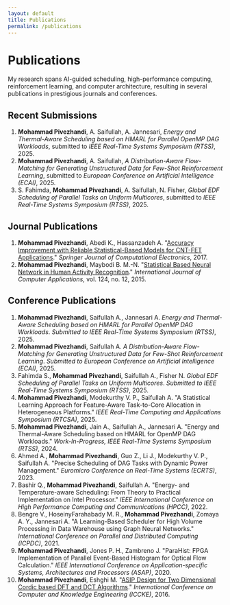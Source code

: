 ```yaml
---
layout: default
title: Publications
permalink: /publications
---
```


# Publications

My research spans AI-guided scheduling, high-performance computing, reinforcement learning, and computer architecture, resulting in several publications in prestigious journals and conferences.

## Recent Submissions


1. **Mohammad Pivezhandi**, A. Saifullah, A. Jannesari, *Energy and Thermal-Aware Scheduling based on HMARL for Parallel OpenMP DAG Workloads*, submitted to *IEEE Real-Time Systems Symposium (RTSS)*, 2025.
2. **Mohammad Pivezhandi**, A. Saifullah, *A Distribution-Aware Flow-Matching for Generating Unstructured Data for Few-Shot Reinforcement Learning*, submitted to *European Conference on Artificial Intelligence (ECAI)*, 2025.
3. S. Fahimda, **Mohammad Pivezhandi**, A. Saifullah, N. Fisher, *Global EDF Scheduling of Parallel Tasks on Uniform Multicores*, submitted to *IEEE Real-Time Systems Symposium (RTSS)*, 2025.

## Journal Publications

1. **Mohammad Pivezhandi**, Abedi K., Hassanzadeh A. "[Accuracy Improvement with Reliable Statistical-Based Models for CNT-FET Applications](https://www.researchgate.net/publication/319146972_Accuracy_improvement_with_reliable_statistical-based_models_for_CNT-FET_applications)." *Springer Journal of Computational Electronics*, 2017.
2. **Mohammad Pivezhandi**, Maybodi B. M.-N. "[Statistical Based Neural Network in Human Activity Recognition](https://pdfs.semanticscholar.org/2fb5/eff4cb3c27009ab3f17f09efbe4301bf3939.pdf)." *International Journal of Computer Applications*, vol. 124, no. 12, 2015.

## Conference Publications

1. **Mohammad Pivezhandi**, Saifullah A., Jannesari A. *Energy and Thermal-Aware Scheduling based on HMARL for Parallel OpenMP DAG Workloads*. *Submitted to IEEE Real-Time Systems Symposium (RTSS)*, 2025.
2. **Mohammad Pivezhandi**, Saifullah A. *A Distribution-Aware Flow-Matching for Generating Unstructured Data for Few-Shot Reinforcement Learning*. *Submitted to European Conference on Artificial Intelligence (ECAI)*, 2025.
3. Fahimda S., **Mohammad Pivezhandi**, Saifullah A., Fisher N. *Global EDF Scheduling of Parallel Tasks on Uniform Multicores*. *Submitted to IEEE Real-Time Systems Symposium (RTSS)*, 2025.
4. **Mohammad Pivezhandi**, Modekurthy V. P., Saifullah A. "A Statistical Learning Approach for Feature-Aware Task-to-Core Allocation in Heterogeneous Platforms." *IEEE Real-Time Computing and Applications Symposium (RTCSA)*, 2025.
5. **Mohammad Pivezhandi**, Jain A., Saifullah A., Jannesari A. "Energy and Thermal-Aware Scheduling based on HMARL for OpenMP DAG Workloads." *Work-In-Progress, IEEE Real-Time Systems Symposium (RTSS)*, 2024.
6. Ahmed A., **Mohammad Pivezhandi**, Guo Z., Li J., Modekurthy V. P., Saifullah A. "Precise Scheduling of DAG Tasks with Dynamic Power Management." *Euromicro Conference on Real-Time Systems (ECRTS)*, 2023.
7. Bashir Q., **Mohammad Pivezhandi**, Saifullah A. "Energy- and Temperature-aware Scheduling: From Theory to Practical Implementation on Intel Processor." *IEEE International Conference on High Performance Computing and Communications (HPCC)*, 2022.
8. Bengre V., HoseinyFarahabady M. R., **Mohammad Pivezhandi**, Zomaya A. Y., Jannesari A. "A Learning-Based Scheduler for High Volume Processing in Data Warehouse using Graph Neural Networks." *International Conference on Parallel and Distributed Computing (ICPDC)*, 2021.
9. **Mohammad Pivezhandi**, Jones P. H., Zambreno J. "ParaHist: FPGA Implementation of Parallel Event-Based Histogram for Optical Flow Calculation." *IEEE International Conference on Application-specific Systems, Architectures and Processors (ASAP)*, 2020.
10. **Mohammad Pivezhandi**, Eshghi M. "[ASIP Design for Two Dimensional Cordic based DFT and DCT Algorithms](https://ieeexplore.ieee.org/document/7802151/)." *International Conference on Computer and Knowledge Engineering (ICCKE)*, 2016.
